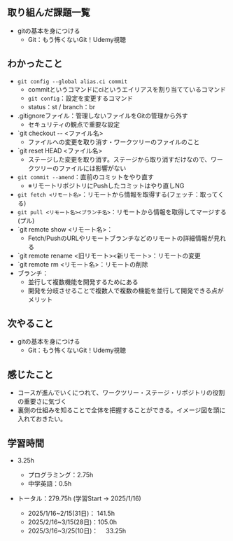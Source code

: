 ## 取り組んだ課題一覧
- gitの基本を身につける
  - Git：もう怖くないGit！Udemy視聴
## わかったこと
- `git config --global alias.ci commit`
  - commitというコマンドにciというエイリアスを割り当てているコマンド
  - `git config`：設定を変更するコマンド
  - status：st / branch：br
- .gitignoreファイル：管理しないファイルをGitの管理から外す
  - セキュリティの観点で重要な設定
- `git checkout -- <ファイル名>
  - ファイルへの変更を取り消す・ワークツリーのファイルのこと
- `git reset HEAD <ファイル名>
  - ステージした変更を取り消す。ステージから取り消すだけなので、ワークツリーのファイルには影響がない
- `git commit --amend`：直前のコミットをやり直す
  - ※リモートリポジトリにPushしたコミットはやり直しNG
- `git fetch <リモート名>`：リモートから情報を取得する(フェッチ：取ってくる)
- `git pull <リモート名><ブランチ名>`：リモートから情報を取得してマージする(プル)
- `git remote show <リモート名>：
  - Fetch/PushのURLやリモートブランチなどのリモートの詳細情報が見れる
- `git remote rename <旧リモート><新リモート>：リモートの変更
- `git remote rm <リモート名>：リモートの削除
- ブランチ：
  - 並行して複数機能を開発するためにある
  - 開発を分岐させることで複数人で複数の機能を並行して開発できる点がメリット
## 次やること
- gitの基本を身につける
  - Git：もう怖くないGit！Udemy視聴
## 感じたこと
- コースが進んでいくにつれて、ワークツリー・ステージ・リポジトリの役割の重要さに気づく
- 裏側の仕組みを知ることで全体を把握することができる。イメージ図を頭に入れておきたい。
## 学習時間
- 3.25h
  - プログラミング：2.75h
  - 中学英語：0.5h

- トータル：279.75h (学習Start → 2025/1/16)
  - 2025/1/16~2/15(31日)： 141.5h
  - 2025/2/16~3/15(28日)：105.0h
  - 2025/3/16~3/25(10日)： 　33.25h
